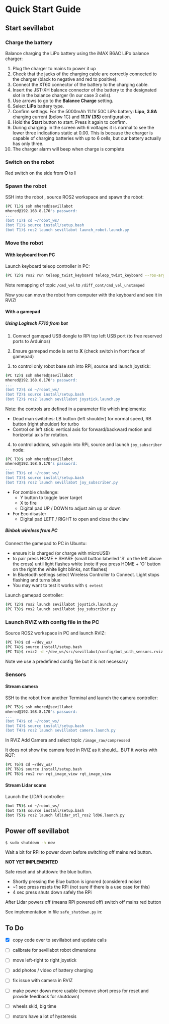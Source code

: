# Quick Start Guide

## Start sevillabot

### Charge the battery

Balance charging the LiPo battery using the iMAX B6AC LiPo balance charger:

1.  Plug the charger to mains to power it up
2. Check that the jacks of the charging cable are correctly connected to the charger (black to negative and red to positive). 
3.  Connect the XT60 connector of the battery to the charging cable. 
4.  Insert the JST-XH balance connector of the battery to the designated slot in the balance charger (In our case 3 cells). 
5.  Use arrows to go to the **Balance Charge** setting.
6.  Select **LiPo** battery type. 
7. Confirm settings. For the 5000mAh 11.1V 50C LiPo battery: **Lipo**,  **3.8A** charging current (below 1C) and **11.1V (3S)** configuration. 
8.  Hold the **Start** button to start. Press it again to confirm. 
9. During charging: in the screen with 6 voltages it is normal to see the lower three indications static at 0.00. This is because the charger is capable of charging batteries with up to 6 cells, but our battery actually has only three.
10. The charger alarm will beep when charge is complete

### Switch on the robot

Red switch on the side from **O** to **I**

### Spawn the robot

SSH into the robot , source ROS2 workspace and spawn the robot:

```bash
(PC T1)$ ssh mhered@sevillabot
mhered@192.168.8.170's password: 
...
(bot T1)$ cd ~/robot_ws/
(bot T1)$ source install/setup.bash
(bot T1)$ ros2 launch sevillabot launch_robot.launch.py
```

### Move the robot

#### With keyboard from PC

Launch keyboard teleop controller in PC:

```bash
(PC T2)$ ros2 run teleop_twist_keyboard teleop_twist_keyboard --ros-args -r /cmd_vel:=/diff_cont/cmd_vel_unstamped
```

Note remapping of topic `/cmd_vel` to `/diff_cont/cmd_vel_unstamped`

Now you can move the robot from computer with the keyboard and see it in RVIZ!

#### With a gamepad

##### Using Logitech F710 from bot

1. Connect gamepad USB dongle to RPi top left USB port (to free reserved ports to Arduinos)

2. Ensure gamepad mode is set to **X** (check switch in front face of gamepad)

3. to control only robot base ssh into RPi, source and launch joystick:

```bash
(PC T2)$ ssh mhered@sevillabot
mhered@192.168.8.170's password: 
...
(bot T2)$ cd ~/robot_ws/
(bot T2)$ source install/setup.bash
(bot T2)$ ros2 launch sevillabot joystick.launch.py
```

Note: the controls are defined in a parameter file which implements:

- Dead man switches: LB button (left shoulder) for normal speed, RB button (right shoulder) for turbo
- Control on left stick: vertical axis for forward/backward motion and horizontal axis for rotation.

4. to control addons, ssh again into RPi, source and launch `joy_subscriber` node:

```bash
(PC T3)$ ssh mhered@sevillabot
mhered@192.168.8.170's password: 
...
(bot T3)$ cd ~/robot_ws/
(bot T3)$ source install/setup.bash
(bot T3)$ ros2 launch sevillabot joy_subscriber.py
```

- For zombie challenge: 
  - Y button to toggle laser target
  - X to fire 
  - Digital pad UP / DOWN to adjust aim up or down
- For Eco disaster
  - Digital pad LEFT / RIGHT to open and close the claw

##### Binbok wireless from PC

Connect the gamepad to PC in Ubuntu:

* ensure it is charged (or charge with microUSB)
* to pair press HOME + SHARE (small button labelled 'S' on the left above the cross) until light flashes white (note if you press HOME + 'O' button on the right the white light blinks, not flashes)
* In Bluetooth settings select Wireless Controller to Connect. Light stops flashing and turns blue
* You may want to test it works with `$ evtest`

Launch gamepad controller:

```bash
(PC T2)$ ros2 launch sevillabot joystick.launch.py
(PC T3)$ ros2 launch sevillabot joy_subscriber.py
```

##### 

### Launch RVIZ with config file in the PC

Source ROS2 workspace in PC and launch RVIZ:

```bash
(PC T4)$ cd ~/dev_ws/
(PC T4)$ source install/setup.bash
(PC T4)$ rviz2 -d ~/dev_ws/src/sevillabot/config/bot_with_sensors.rviz
```

Note we use a predefined config file but it is not necessary

### Sensors

#### Stream camera

SSH to the robot from another Terminal and launch the camera controller:

```bash
(PC T5)$ ssh mhered@sevillabot
mhered@192.168.8.170's password: 
...
(bot T4)$ cd ~/robot_ws/
(bot T4)$ source install/setup.bash
(bot T4)$ ros2 launch sevillabot camera.launch.py
```

In RVIZ Add Camera and select topic `/image_raw/compressed`

It does not show the camera feed in RVIZ as it should... BUT it works with RQT:

```bash
(PC T6)$ cd ~/dev_ws/
(PC T6)$ source install/setup.bash 
(PC T6)$ ros2 run rqt_image_view rqt_image_view
```

#### Stream Lidar scans

Launch the LIDAR controller:

```bash
(bot T5)$ cd ~/robot_ws/
(bot T5)$ source install/setup.bash
(bot T5)$ ros2 launch ldlidar_stl_ros2 ld06.launch.py 
```

## Power off sevillabot

```bash
$ sudo shutdown -h now
```

Wait a bit for RPi to power down before switching off mains red button.



**NOT YET IMPLEMENTED**

Safe reset and shutdown: the blue button.

* Shortly pressing the Blue button is ignored (considered noise)
* ~1 sec press resets the RPi (not sure if there is a use case for this)
* 4 sec press shuts down safely the RPi

After Lidar powers off (means RPi powered off) switch off mains red button

See implementation in file `safe_shutdown.py` in: [](/home/mhered/manolobot/code/button/) 

## To Do

- [x] copy code over to sevillabot and update calls
- [ ] calibrate for sevillabot robot dimensions
- [ ] move left-right to right joystick
- [ ] add photos / video of battery charging

- [ ] fix issue with camera in RVIZ
- [ ] make power down more usable (remove short press for reset and provide feedback for shutdown)
- [ ] wheels skid, big time
- [ ] motors have a lot of hysteresis
